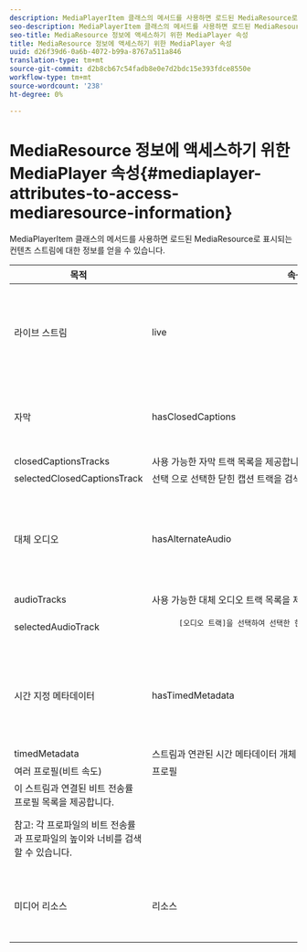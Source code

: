```yaml
---
description: MediaPlayerItem 클래스의 메서드를 사용하면 로드된 MediaResource로 표시되는 컨텐츠 스트림에 대한 정보를 얻을 수 있습니다.
seo-description: MediaPlayerItem 클래스의 메서드를 사용하면 로드된 MediaResource로 표시되는 컨텐츠 스트림에 대한 정보를 얻을 수 있습니다.
seo-title: MediaResource 정보에 액세스하기 위한 MediaPlayer 속성
title: MediaResource 정보에 액세스하기 위한 MediaPlayer 속성
uuid: d26f39d6-0a6b-4072-b99a-8767a511a846
translation-type: tm+mt
source-git-commit: d2b8cb67c54fadb8e0e7d2bdc15e393fdce8550e
workflow-type: tm+mt
source-wordcount: '238'
ht-degree: 0%

---
```



# MediaResource 정보에 액세스하기 위한 MediaPlayer 속성{#mediaplayer-attributes-to-access-mediaresource-information}

MediaPlayerItem 클래스의 메서드를 사용하면 로드된 MediaResource로 표시되는 컨텐츠 스트림에 대한 정보를 얻을 수 있습니다.

<table frame="all" colsep="1" rowsep="1" id="table_46225307CA5B4BB1869576E0B9141E38"> 
 <thead> 
  <tr rowsep="1"> 
   <th colname="1" class="entry"> 목적 </th> 
   <th colname="2" class="entry"> 속성 </th> 
   <th colname="3" class="entry"> 설명 </th> 
  </tr> 
 </thead>
 <tbody> 
  <tr rowsep="1"> 
   <td colname="1"> 라이브 스트림 </td> 
   <td colname="2"> <span class="codeph"> live </span> </td> 
   <td colname="3"> 스트림이 라이브인 경우 true;VOD인 경우 false입니다. </td> 
  </tr> 
  <tr rowsep="1"> 
   <td colname="1" morerows="2"> 자막 </td> 
   <td colname="2"> <span class="codeph"> hasClosedCaptions </span> </td> 
   <td colname="3"> 자막 트랙을 사용할 수 있는 경우 true입니다. </td> 
  </tr> 
  <tr rowsep="1"> 
   <td colname="2"> <span class="codeph"> closedCaptionsTracks </span> </td> 
   <td colname="3"> 사용 가능한 자막 트랙 목록을 제공합니다. </td> 
  </tr> 
  <tr rowsep="1"> 
   <td colname="2"> <span class="codeph"> selectedClosedCaptionsTrack </span> </td> 
   <td colname="3"> 선택 <span class="codeph"> 으로 선택한 닫힌 캡션 트랙을 검색합니다 </span>. </td> 
  </tr> 
  <tr rowsep="1"> 
   <td colname="1" morerows="2"> 대체 오디오 </td> 
   <td colname="2"> <span class="codeph"> hasAlternateAudio </span> </td> 
   <td colname="3"> <p>스트림에 대체 오디오 트랙이 있는 경우 true입니다. </p> </td> 
  </tr> 
  <tr rowsep="1"> 
   <td colname="2"> <span class="codeph"> audioTracks </span> </td> 
   <td colname="3"> 사용 가능한 대체 오디오 트랙 목록을 제공합니다. </td> 
  </tr> 
  <tr rowsep="1"> 
   <td colname="2"> <span class="codeph"> selectedAudioTrack </span> </td> 
   <td colname="3"> 
    <pre>
      [오디오 트랙]을 선택하여 선택한 현재 선택한 오디오 트랙을 <span class="codeph"> 검색합니다 </span>. 
    </pre> </td> 
  </tr> 
  <tr rowsep="1"> 
   <td colname="1" morerows="1"> 시간 지정 메타데이터 </td> 
   <td colname="2"> <span class="codeph"> hasTimedMetadata </span> </td> 
   <td colname="3"> 스트림에 시간 지정 메타데이터가 연결된 경우 true입니다. </td> 
  </tr> 
  <tr rowsep="1"> 
   <td colname="2"> <span class="codeph"> timedMetadata </span> </td> 
   <td colname="3"> 스트림과 연관된 시간 메타데이터 개체 목록을 제공합니다. </td> 
  </tr> 
  <tr rowsep="1"> 
   <td colname="1" morerows="1"> 여러 프로필(비트 속도) </td> 
   <td colname="2" morerows="1"> <span class="codeph"> 프로필 </span> </td> 
   <td colname="3"> </td> 
  </tr> 
  <tr rowsep="1"> 
   <td colname="3"> 이 스트림과 연결된 비트 전송률 프로필 목록을 제공합니다. <p>참고: 각 프로파일의 비트 전송률과 프로파일의 높이와 너비를 검색할 수 있습니다. </p> </td> 
  </tr> 
  <tr rowsep="1"> 
   <td colname="1"> 미디어 리소스 </td> 
   <td colname="2"> <span class="codeph"> 리소스 </span> </td> 
   <td colname="3"> 이 항목과 연결된 미디어 리소스를 반환합니다. </td> 
  </tr> 
 </tbody> 
</table>

